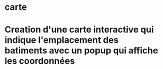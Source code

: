 # carte

# Creation d'une carte interactive qui indique l'emplacement des batiments avec un popup qui affiche les coordonnées
